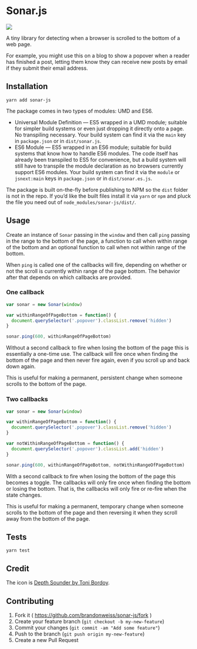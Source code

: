 # Sonar.js

![](https://cloud.githubusercontent.com/assets/4727/22095892/1b8ffeb8-ddcd-11e6-9f50-1116ff201553.png)

A tiny library for detecting when a browser is scrolled to the bottom of a web page.

For example, you might use this on a blog to show a popover when a reader has finished a post, letting them know they can receive new posts by email if they submit their email address.

## Installation

`yarn add sonar-js`

The package comes in two types of modules: UMD and ES6.

* Universal Module Definition — ES5 wrapped in a UMD module; suitable for simpler build systems or even just dropping it directly onto a page. No transpiling necessary. Your build system can find it via the `main` key in `package.json` or in `dist/sonar.js`.
* ES6 Module — ES5 wrapped in an ES6 module; suitable for build systems that know how to handle ES6 modules. The code itself has already been transpiled to ES5 for convenience, but a build system will still have to transpile the module declaration as no browsers currently support ES6 modules. Your build system can find it via the `module` or `jsnext:main` keys in `package.json` or in `dist/sonar.es.js`.

The package is built on-the-fly before publishing to NPM so the `dist` folder is not in the repo. If you’d like the built files install it via `yarn` or `npm` and pluck the file you need out of `node_modules/sonar-js/dist/`.

## Usage

Create an instance of `Sonar` passing in the `window` and then call `ping` passing in the range to the bottom of the page, a function to call when within range of the bottom and an optional function to call when not within range of the bottom.

When `ping` is called one of the callbacks will fire, depending on whether or not the scroll is currently within range of the page bottom. The behavior after that depends on which callbacks are provided.

### One callback

```javascript
var sonar = new Sonar(window)

var withinRangeOfPageBottom = function() {
  document.querySelector('.popover').classList.remove('hidden')
}

sonar.ping(600, withinRangeOfPageBottom)
```

Without a second callback to fire when losing the bottom of the page this is essentially a one-time use. The callback will fire once when finding the bottom of the page and then never fire again, even if you scroll up and back down again.

This is useful for making a permanent, persistent change when someone scrolls to the bottom of the page.

### Two callbacks

```javascript
var sonar = new Sonar(window)

var withinRangeOfPageBottom = function() {
  document.querySelector('.popover').classList.remove('hidden')
}

var notWithinRangeOfPageBottom = function() {
  document.querySelector('.popover').classList.add('hidden')
}

sonar.ping(600, withinRangeOfPageBottom, notWithinRangeOfPageBottom)
```

With a second callback to fire when losing the bottom of the page this becomes a toggle. The callbacks will only fire once when finding the bottom or losing the bottom. That is, the callbacks will only fire or re-fire when the state changes.

This is useful for making a permanent, temporary change when someone scrolls to the bottom of the page and then reversing it when they scroll away from the bottom of the page.

## Tests

`yarn test`

## Credit

The icon is [Depth Sounder by Toni Bordoy](https://thenounproject.com/term/depth-sounder/172726).

## Contributing

1. Fork it ( https://github.com/brandonweiss/sonar-js/fork )
2. Create your feature branch (`git checkout -b my-new-feature`)
3. Commit your changes (`git commit -am "Add some feature"`)
4. Push to the branch (`git push origin my-new-feature`)
5. Create a new Pull Request
